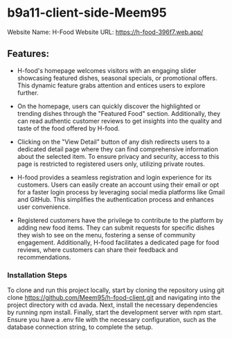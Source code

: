﻿# b9a11-client-side-Meem95

Website Name: H-Food 
Website URL: https://h-food-396f7.web.app/


## Features:
- H-food's homepage welcomes visitors with an engaging slider showcasing featured dishes, seasonal specials, or promotional offers. This dynamic feature grabs attention and entices users to explore further.
- On the homepage, users can quickly discover the highlighted or trending dishes through the "Featured Food" section. Additionally, they can read authentic customer reviews to get insights into the quality and taste of the food offered by H-food.

- Clicking on the "View Detail" button of any dish redirects users to a dedicated detail page where they can find comprehensive information about the selected item. To ensure privacy and security, access to this page is restricted to registered users only, utilizing private routes.

- H-food provides a seamless registration and login experience for its customers. Users can easily create an account using their email or opt for a faster login process by leveraging social media platforms like Gmail and GitHub. This simplifies the authentication process and enhances user convenience.

- Registered customers have the privilege to contribute to the platform by adding new food items. They can submit requests for specific dishes they wish to see on the menu, fostering a sense of community engagement. Additionally, H-food facilitates a dedicated page for food reviews, where customers can share their feedback and recommendations.


### Installation Steps

To clone and run this project locally, start by cloning the repository using git clone https://github.com/Meem95/h-food-client.git and navigating into the project directory with cd avada. Next, install the necessary dependencies by running npm install. Finally, start the development server with npm start. Ensure you have a .env file with the necessary configuration, such as the database connection string, to complete the setup.
